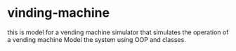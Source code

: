 # vinding-machine
this is model for a vending machine simulator that simulates the operation of a vending machine Model the system using OOP and classes.
